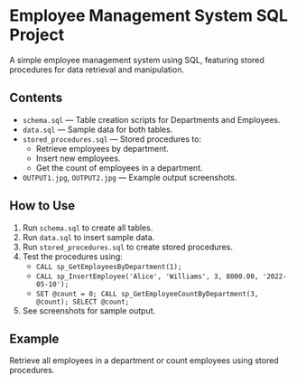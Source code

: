 # Employee Management System SQL Project

A simple employee management system using SQL, featuring stored procedures for data retrieval and manipulation.

## Contents

- `schema.sql` — Table creation scripts for Departments and Employees.
- `data.sql` — Sample data for both tables.
- `stored_procedures.sql` — Stored procedures to:
  - Retrieve employees by department.
  - Insert new employees.
  - Get the count of employees in a department.
- `OUTPUT1.jpg`, `OUTPUT2.jpg` — Example output screenshots.

## How to Use

1. Run `schema.sql` to create all tables.
2. Run `data.sql` to insert sample data.
3. Run `stored_procedures.sql` to create stored procedures.
4. Test the procedures using:
   - `CALL sp_GetEmployeesByDepartment(1);`
   - `CALL sp_InsertEmployee('Alice', 'Williams', 3, 8000.00, '2022-05-10');`
   - `SET @count = 0; CALL sp_GetEmployeeCountByDepartment(3, @count); SELECT @count;`
5. See screenshots for sample output.

## Example

Retrieve all employees in a department or count employees using stored procedures.
